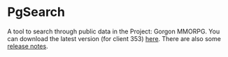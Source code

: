 # PgSearch

A tool to search through public data in the Project: Gorgon MMORPG. You can download the latest version (for client 353) [here](https://github.com/dlebansais/PgSearch-Disclosed/releases/download/v1.1.353.564/PgSearch.exe).
There are also some [release notes](https://github.com/dlebansais/PgSearch-Disclosed/blob/master/ReleaseNotes.md).
